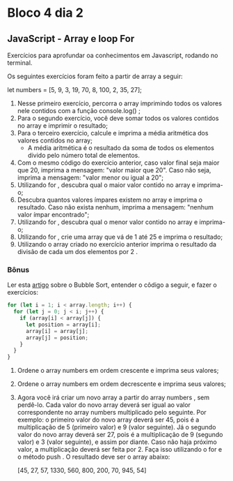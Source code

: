 # Bloco 4 dia 2

## JavaScript - Array e loop For

Exercícios para aprofundar oa conhecimentos em Javascript, rodando no terminal.

Os seguintes exercícios foram feito a partir de array a seguir: 

let numbers = [5, 9, 3, 19, 70, 8, 100, 2, 35, 27];

1. Nesse primeiro exercício, percorra o array imprimindo todos os valores nele contidos com a função console.log() ;
2. Para o segundo exercício, você deve somar todos os valores contidos no array e imprimir o resultado;
3. Para o terceiro exercício, calcule e imprima a média aritmética dos valores contidos no array;
    - A média aritmética é o resultado da soma de todos os elementos divido pelo número total de elementos.
4. Com o mesmo código do exercício anterior, caso valor final seja maior que 20, imprima a mensagem: "valor maior que 20". Caso não seja, imprima a mensagem: "valor menor ou igual a 20";
5. Utilizando for , descubra qual o maior valor contido no array e imprima-o;
6. Descubra quantos valores ímpares existem no array e imprima o resultado. Caso não exista nenhum, imprima a mensagem: "nenhum  valor ímpar encontrado";
7. Utilizando for , descubra qual o menor valor contido no array e imprima-o;
8. Utilizando for , crie uma array que vá de 1 até 25 e imprima o resultado;
9. Utilizando o array criado no exercício anterior imprima o resultado da divisão de cada um dos elementos por 2 .

### Bônus

Ler esta [artigo](http://devfuria.com.br/logica-de-programacao/introducao-ao-algoritmo-de-ordenacao-bubble-sort/) sobre o Bubble Sort, entender o côdigo a seguir, e fazer o exercícios:

```javascript
for (let i = 1; i < array.length; i++) {
  for (let j = 0; j < i; j++) {    
    if (array[i] < array[j]) {    
      let position = array[i];    
      array[i] = array[j];    
      array[j] = position;    
    }
  }
}
```

1. Ordene o array numbers em ordem crescente e imprima seus valores;
2. Ordene o array numbers em ordem decrescente e imprima seus valores;
3. Agora você irá criar um novo array a partir do array numbers , sem perdê-lo. Cada valor do novo array deverá ser igual ao valor correspondente no array numbers multiplicado pelo seguinte. Por exemplo: o primeiro valor do novo array deverá ser 45, pois é a multiplicação de 5 (primeiro valor) e 9 (valor seguinte). Já o segundo valor do novo array deverá ser 27, pois é a multiplicação de 9 (segundo valor) e 3 (valor seguinte), e assim por diante. Caso não haja próximo valor, a multiplicação deverá ser feita por 2. Faça isso utilizando o for e o método push . O resultado deve ser o array abaixo:

    [45, 27, 57, 1330, 560, 800, 200, 70, 945, 54]